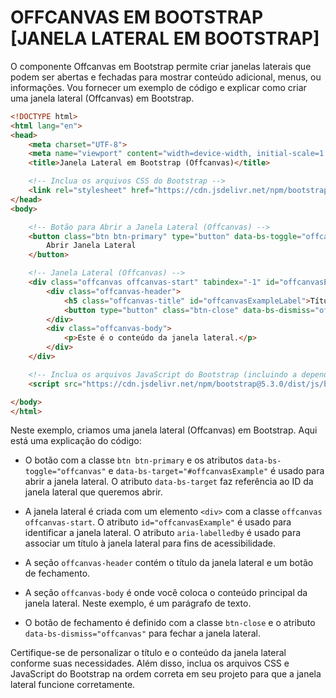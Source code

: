 # OFFCANVAS EM BOOTSTRAP [JANELA LATERAL EM BOOTSTRAP]
O componente Offcanvas em Bootstrap permite criar janelas laterais que podem ser abertas e fechadas para mostrar conteúdo adicional, menus, ou informações. Vou fornecer um exemplo de código e explicar como criar uma janela lateral (Offcanvas) em Bootstrap.

```html
<!DOCTYPE html>
<html lang="en">
<head>
    <meta charset="UTF-8">
    <meta name="viewport" content="width=device-width, initial-scale=1.0">
    <title>Janela Lateral em Bootstrap (Offcanvas)</title>

    <!-- Inclua os arquivos CSS do Bootstrap -->
    <link rel="stylesheet" href="https://cdn.jsdelivr.net/npm/bootstrap@5.3.0/dist/css/bootstrap.min.css">
</head>
<body>

    <!-- Botão para Abrir a Janela Lateral (Offcanvas) -->
    <button class="btn btn-primary" type="button" data-bs-toggle="offcanvas" data-bs-target="#offcanvasExample" aria-controls="offcanvasExample">
        Abrir Janela Lateral
    </button>

    <!-- Janela Lateral (Offcanvas) -->
    <div class="offcanvas offcanvas-start" tabindex="-1" id="offcanvasExample" aria-labelledby="offcanvasExampleLabel">
        <div class="offcanvas-header">
            <h5 class="offcanvas-title" id="offcanvasExampleLabel">Título da Janela Lateral</h5>
            <button type="button" class="btn-close" data-bs-dismiss="offcanvas" aria-label="Fechar"></button>
        </div>
        <div class="offcanvas-body">
            <p>Este é o conteúdo da janela lateral.</p>
        </div>
    </div>

    <!-- Inclua os arquivos JavaScript do Bootstrap (incluindo a dependência do Popper.js) -->
    <script src="https://cdn.jsdelivr.net/npm/bootstrap@5.3.0/dist/js/bootstrap.min.js"></script>

</body>
</html>
```

Neste exemplo, criamos uma janela lateral (Offcanvas) em Bootstrap. Aqui está uma explicação do código:

- O botão com a classe `btn btn-primary` e os atributos `data-bs-toggle="offcanvas"` e `data-bs-target="#offcanvasExample"` é usado para abrir a janela lateral. O atributo `data-bs-target` faz referência ao ID da janela lateral que queremos abrir.

- A janela lateral é criada com um elemento `<div>` com a classe `offcanvas offcanvas-start`. O atributo `id="offcanvasExample"` é usado para identificar a janela lateral. O atributo `aria-labelledby` é usado para associar um título à janela lateral para fins de acessibilidade.

- A seção `offcanvas-header` contém o título da janela lateral e um botão de fechamento.

- A seção `offcanvas-body` é onde você coloca o conteúdo principal da janela lateral. Neste exemplo, é um parágrafo de texto.

- O botão de fechamento é definido com a classe `btn-close` e o atributo `data-bs-dismiss="offcanvas"` para fechar a janela lateral.

Certifique-se de personalizar o título e o conteúdo da janela lateral conforme suas necessidades. Além disso, inclua os arquivos CSS e JavaScript do Bootstrap na ordem correta em seu projeto para que a janela lateral funcione corretamente.